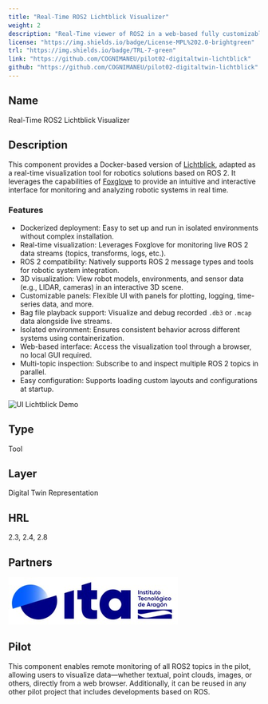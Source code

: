 ```yaml
---
title: "Real-Time ROS2 Lichtblick Visualizer"
weight: 2
description: "Real-Time viewer of ROS2 in a web-based fully customizable user interface"
license: "https://img.shields.io/badge/License-MPL%202.0-brightgreen"
trl: "https://img.shields.io/badge/TRL-7-green"
link: "https://github.com/COGNIMANEU/pilot02-digitaltwin-lichtblick"
github: "https://github.com/COGNIMANEU/pilot02-digitaltwin-lichtblick"
---
```


## Name
Real-Time ROS2 Lichtblick Visualizer

## Description

This component provides a Docker-based version of [Lichtblick](https://github.com/lichtblick-suite/lichtblick), adapted as a real-time visualization tool for robotics solutions based on ROS 2. It leverages the capabilities of [Foxglove](https://foxglove.dev/) to provide an intuitive and interactive interface for monitoring and analyzing robotic systems in real time.

### Features

- Dockerized deployment: Easy to set up and run in isolated environments without complex installation.
- Real-time visualization: Leverages Foxglove for monitoring live ROS 2 data streams (topics, transforms, logs, etc.).
- ROS 2 compatibility: Natively supports ROS 2 message types and tools for robotic system integration.
- 3D visualization: View robot models, environments, and sensor data (e.g., LIDAR, cameras) in an interactive 3D scene.
- Customizable panels: Flexible UI with panels for plotting, logging, time-series data, and more.
- Bag file playback support: Visualize and debug recorded `.db3` or `.mcap` data alongside live streams.
- Isolated environment: Ensures consistent behavior across different systems using containerization.
- Web-based interface: Access the visualization tool through a browser, no local GUI required.
- Multi-topic inspection: Subscribe to and inspect multiple ROS 2 topics in parallel.
- Easy configuration: Supports loading custom layouts and configurations at startup.

![UI Lichtblick Demo](/images/ita/pilot02-digitaltwin-lichtblick.gif)

## Type
Tool

## Layer
Digital Twin Representation

## HRL
2.3, 2.4, 2.8

## Partners
![ITA Logo](/images/ita/italogo.jpg)

## Pilot
This component enables remote monitoring of all ROS2 topics in the pilot, allowing users to visualize data—whether textual, point clouds, images, or others, directly from a web browser. Additionally, it can be reused in any other pilot project that includes developments based on ROS.